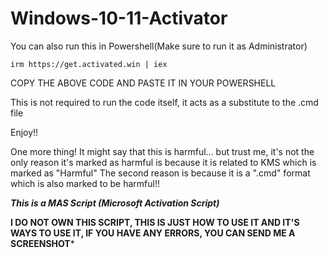 # Windows-10-11-Activator


You can also run this in Powershell(Make sure to run it as Administrator)


```
irm https://get.activated.win | iex
```


COPY THE ABOVE CODE AND PASTE IT IN YOUR POWERSHELL



This is not required to run the code itself, it acts as a substitute to the .cmd file



Enjoy!!




One more thing!
It might say that this is harmful... but trust me, it's not the only reason it's marked as harmful is because it is related to KMS which
is marked as "Harmful"
The second reason is because it is  a ".cmd" format which is also marked to be harmful!!

***This is a MAS Script (Microsoft Activation Script)***


**I DO NOT OWN THIS SCRIPT, THIS IS JUST HOW TO USE IT AND IT'S WAYS TO USE IT, IF YOU HAVE ANY ERRORS, YOU CAN SEND ME A SCREENSHOT***
